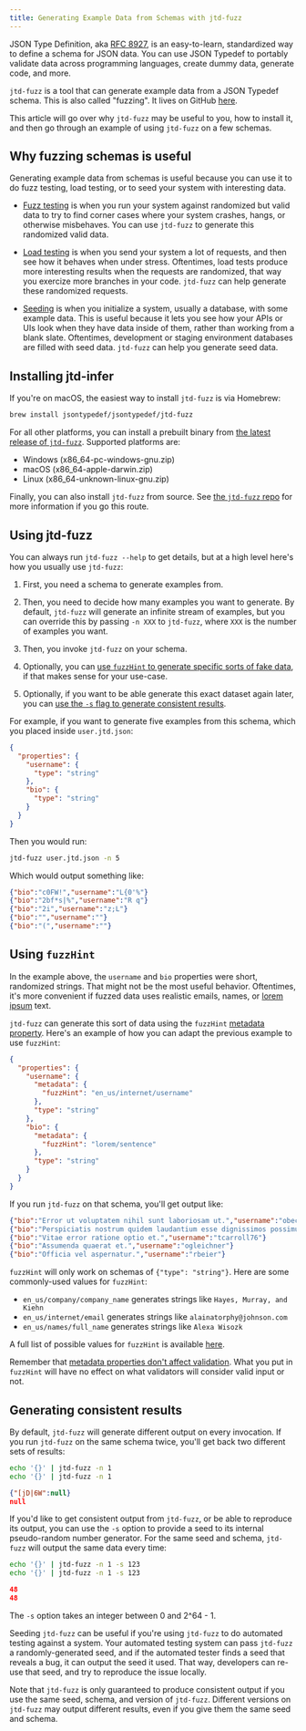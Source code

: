 ```yaml
---
title: Generating Example Data from Schemas with jtd-fuzz
---
```


JSON Type Definition, aka [RFC 8927](https://tools.ietf.org/html/rfc8927), is an
easy-to-learn, standardized way to define a schema for JSON data. You can use
JSON Typedef to portably validate data across programming languages, create
dummy data, generate code, and more.

`jtd-fuzz` is a tool that can generate example data from a JSON Typedef schema.
This is also called "fuzzing". It lives on GitHub
[here](https://github.com/jsontypedef/json-typedef-infer).

This article will go over why `jtd-fuzz` may be useful to you, how to install
it, and then go through an example of using `jtd-fuzz` on a few schemas.

## Why fuzzing schemas is useful

Generating example data from schemas is useful because you can use it to do fuzz
testing, load testing, or to seed your system with interesting data.

- [Fuzz testing](https://en.wikipedia.org/wiki/Fuzzing) is when you run your
  system against randomized but valid data to try to find corner cases where
  your system crashes, hangs, or otherwise misbehaves. You can use `jtd-fuzz` to
  generate this randomized valid data.

- [Load testing](https://en.wikipedia.org/wiki/Load_testing) is when you send
  your system a lot of requests, and then see how it behaves when under stress.
  Oftentimes, load tests produce more interesting results when the requests are
  randomized, that way you exercize more branches in your code. `jtd-fuzz` can
  help generate these randomized requests.

- [Seeding](https://en.wikipedia.org/wiki/Database_seeding) is when you
  initialize a system, usually a database, with some example data. This is
  useful because it lets you see how your APIs or UIs look when they have data
  inside of them, rather than working from a blank slate. Oftentimes,
  development or staging environment databases are filled with seed data.
  `jtd-fuzz` can help you generate seed data.

## Installing jtd-infer

If you're on macOS, the easiest way to install `jtd-fuzz` is via Homebrew:

```bash
brew install jsontypedef/jsontypedef/jtd-fuzz
```

For all other platforms, you can install a prebuilt binary from [the latest
release of
`jtd-fuzz`](https://github.com/jsontypedef/json-typedef-fuzz/releases/latest).
Supported platforms are:

- Windows (x86_64-pc-windows-gnu.zip)
- macOS (x86_64-apple-darwin.zip)
- Linux (x86_64-unknown-linux-gnu.zip)

Finally, you can also install `jtd-fuzz` from source. See [the `jtd-fuzz`
repo](https://github.com/jsontypedef/json-typedef-fuzz) for more information if
you go this route.

## Using jtd-fuzz

You can always run `jtd-fuzz --help` to get details, but at a high level here's
how you usually use `jtd-fuzz`:

1. First, you need a schema to generate examples from.

2. Then, you need to decide how many examples you want to generate. By default,
   `jtd-fuzz` will generate an infinite stream of examples, but you can override
   this by passing `-n XXX` to `jtd-fuzz`, where `XXX` is the number of examples
   you want.

3. Then, you invoke `jtd-fuzz` on your schema.

4. Optionally, you can [use `fuzzHint` to generate specific sorts of fake
   data](#using-fuzzhint), if that makes sense for your use-case.

5. Optionally, if you want to be able generate this exact dataset again later,
   you can [use the `-s` flag to generate consistent
   results](#generating-consistent-results).

For example, if you want to generate five examples from this schema, which you
placed inside `user.jtd.json`:

```json
{
  "properties": {
    "username": {
      "type": "string"
    },
    "bio": {
      "type": "string"
    }
  }
}
```

Then you would run:

```bash
jtd-fuzz user.jtd.json -n 5
```

Which would output something like:

```json
{"bio":"c0FW!","username":"L{0'%"}
{"bio":"2bf*s|%","username":"R q"}
{"bio":"2i","username":"z;L"}
{"bio":"","username":""}
{"bio":"(","username":""}
```

## Using `fuzzHint`

In the example above, the `username` and `bio` properties were short, randomized
strings. That might not be the most useful behavior. Oftentimes, it's more
convenient if fuzzed data uses realistic emails, names, or [lorem
ipsum](https://en.wikipedia.org/wiki/Lorem_ipsum) text.

`jtd-fuzz` can generate this sort of data using the `fuzzHint` [metadata
property](/docs/jtd-in-5-minutes#the-metadata-keyword). Here's an example of how
you can adapt the previous example to use `fuzzHint`:

```json
{
  "properties": {
    "username": {
      "metadata": {
        "fuzzHint": "en_us/internet/username"
      },
      "type": "string"
    },
    "bio": {
      "metadata": {
        "fuzzHint": "lorem/sentence"
      },
      "type": "string"
    }
  }
}
```

If you run `jtd-fuzz` on that schema, you'll get output like:

```json
{"bio":"Error ut voluptatem nihil sunt laboriosam ut.","username":"obechtelar"}
{"bio":"Perspiciatis nostrum quidem laudantium esse dignissimos possimus.","username":"wrunolfsdottir"}
{"bio":"Vitae error ratione optio et.","username":"tcarroll76"}
{"bio":"Assumenda quaerat et.","username":"ogleichner"}
{"bio":"Officia vel aspernatur.","username":"rbeier"}
```

`fuzzHint` will only work on schemas of `{"type": "string"}`. Here are some
commonly-used values for `fuzzHint`:

- `en_us/company/company_name` generates strings like `Hayes, Murray, and Kiehn`
- `en_us/internet/email` generates strings like `alainatorphy@johnson.com`
- `en_us/names/full_name` generates strings like `Alexa Wisozk`

A full list of possible values for `fuzzHint` is available
[here](https://docs.rs/jtd-fuzz/0.2.0/jtd_fuzz/fn.fuzz.html#using-fuzzhint).

Remember that [metadata properties don't affect
validation](/docs/jtd-in-5-minutes#the-metadata-keyword). What you put in
`fuzzHint` will have no effect on what validators will consider valid input or
not.

## Generating consistent results

By default, `jtd-fuzz` will generate different output on every invocation. If
you run `jtd-fuzz` on the same schema twice, you'll get back two different sets
of results:

```bash
echo '{}' | jtd-fuzz -n 1
echo '{}' | jtd-fuzz -n 1
```

```json
{"[jD|6W":null}
null
```

If you'd like to get consistent output from `jtd-fuzz`, or be able to reproduce
its output, you can use the `-s` option to provide a seed to its internal
pseudo-random number generator. For the same seed and schema, `jtd-fuzz` will
output the same data every time:

```bash
echo '{}' | jtd-fuzz -n 1 -s 123
echo '{}' | jtd-fuzz -n 1 -s 123
```

```json
48
48
```

The `-s` option takes an integer between 0 and 2^64 - 1.

Seeding `jtd-fuzz` can be useful if you're using `jtd-fuzz` to do automated
testing against a system. Your automated testing system can pass `jtd-fuzz` a
randomly-generated seed, and if the automated tester finds a seed that reveals a
bug, it can output the seed it used. That way, developers can re-use that seed,
and try to reproduce the issue locally.

Note that `jtd-fuzz` is only guaranteed to produce consistent output if you use
the same seed, schema, and version of `jtd-fuzz`. Different versions on
`jtd-fuzz` may output different results, even if you give them the same seed and
schema.
